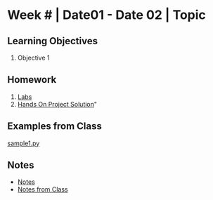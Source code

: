 # Week # | Date01 - Date 02 | Topic
## Learning Objectives
1.  Objective 1
## Homework
1. [Labs](ISYS281/Week%20Template/Labs/Readme.md)
2. [Hands On Project Solution](HandsOn/y)"

## Examples from Class
[sample1.py](samples/sample1.py)

## Notes
*   [Notes](Notes/Notes.md)
*   [Notes from Class](Notes/ClassNotes.ipynb)